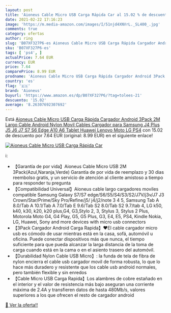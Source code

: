 ```yaml
---
layout: post
title: 'Aioneus Cable Micro USB Carga Rápida Car al 15.02 % de descuento'
date: 2021-02-22 17:16:23
image: 'https://m.media-amazon.com/images/I/51njd4XNVrL._SL400_.jpg'
comments: true
category: ofertas
author: ring
slug: 'B07XF327P6-es Aioneus Cable Micro USB Carga Rápida Cargador Android...'
sku: 'B07XF327P6-es'
tags: [ 'ps4', ]
actualPrice: 7.64 EUR
currency: EUR
price: 7.64
comparePrice: 8.99 EUR
prodname: 'Aioneus Cable Micro USB Carga Rápida Cargador Android 3Pack 2M Largo Cable Android Nylon Movil Cables Cargador para Samsung J4 Plus J5 J6 J7 S7 S6 Edge A10 A6 Tablet  Huawei  Lenovo  Moto  LG  PS4'
country: 'es'
flag: '🇪🇸'
brand: 'Aioneus'
buyurl: 'https://www.amazon.es/dp/B07XF327P6/?tag=tolees-21'
descuento: '15.02'
average: '8.26307692307692'
---
```


Está [Aioneus Cable Micro USB Carga Rápida Cargador Android 3Pack 2M Largo Cable Android Nylon Movil Cables Cargador para Samsung J4 Plus J5 J6 J7 S7 S6 Edge A10 A6 Tablet  Huawei  Lenovo  Moto  LG  PS4](https://www.amazon.es/dp/B07XF327P6/?tag=tolees-21) con 15.02 de descuento por 7.64 EUR (original: 8.99 EUR) en el siguiente enlace!

[![Aioneus Cable Micro USB Carga Rápida Car](https://m.media-amazon.com/images/I/51njd4XNVrL._SL400_.jpg)](https://www.amazon.es/dp/B07XF327P6/?tag=tolees-21)

ℹ️:

- 【Garantía de por vida】Aioneus Cable Micro USB 2M 3Pack(Azul,Naranja,Verde) Garantía de por vida de reemplazo y 30 dias reembolso gratis, y un servicio de atención al cliente amistoso a tiempo para responder tu pregunta
- 【Compatibilidad Universal】Aioneus cable largo cargadores moviles compatible Samsung Galaxy S7/S7 edge/S6/S5/S4/S3/S2/J7V/j3v/J7 J3 Crown/Star/Prime/Sky Pro/Refine/j5/ j4/j2/note 3 4 5, Samsung Tab A 8.0/Tab A 10.1/Tab A 7.0/Tab E 9.6/Tab S2 8.0/Tab S2 9.7/tab 4, LG k50, k40, k30, k20, k20 plus,G4, G3,Stylo 2, 3, Stylus 3, Stylus 2 Plus, Motorola Moto G4, G4 Play, G5, G5 Plus, G3, E4, E5, PS4, Kindle Nokia, LG, Huawei, Sony and more devices with micro usb connectors
- 【3Pack Cargador Android Carga Rapida】❤El cable cargador micro usb es cómodo de usar mientras está en la casa, sofá, automóvil u oficina. Puede conectar dispositivos más que nunca, el tiempo suficiente para que pueda alcanzar la larga distancia de la toma de carga cuando está en la cama o en el asiento trasero del automóvil.
- 【Durabilidad Nylon Cable USB Micro】: la funda de tela de fibra de nylon encierra el cable usb cargador movil de forma robusta, lo que lo hace más duradero y resistente que los cable usb android normales, pero también flexible y sin enredos
- 【Cable Micro USB Carga Rapida】Los alambres de cobre estañado en el interior y el valor de resistencia más bajo aseguran una corriente máxima de 2.4A y transfieren datos de hasta 480Mb/s, valores superiores a los que ofrecen el resto de cargador android

[🛒 Ver la oferta!!](https://www.amazon.es/dp/B07XF327P6/?tag=tolees-21)
